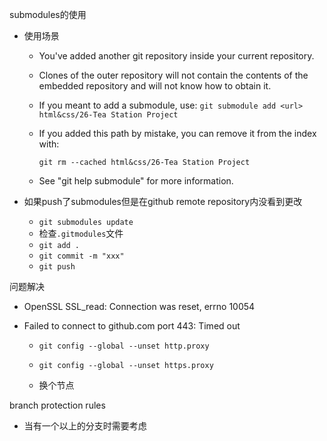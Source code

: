 submodules的使用

- 使用场景

  - You've added another git repository inside your current repository.
  - Clones of the outer repository will not contain the contents of the embedded repository and will not know how to obtain it.
  - If you meant to add a submodule, use:
    `git submodule add <url> html&css/26-Tea Station Project`

  - If you added this path by mistake, you can remove it from the
    index with:

    `git rm --cached html&css/26-Tea Station Project`

  - See "git help submodule" for more information.

- 如果push了submodules但是在github remote repository内没看到更改
  - `git submodules update`
  - 检查`.gitmodules`文件
  - `git add .`
  - `git commit -m "xxx"`
  - `git push`



问题解决

- OpenSSL SSL_read: Connection was reset, errno 10054

- Failed to connect to github.com port 443: Timed out

  - `git config --global --unset http.proxy`

  - `git config --global --unset https.proxy`

  - 换个节点





branch protection rules

- 当有一个以上的分支时需要考虑